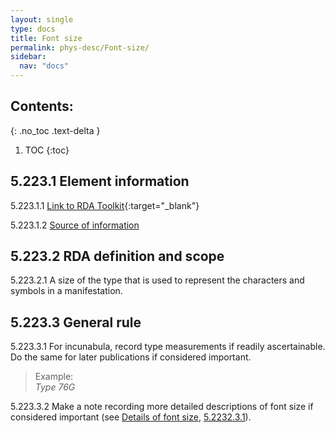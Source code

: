 ```yaml
---
layout: single
type: docs
title: Font size
permalink: phys-desc/Font-size/
sidebar:
  nav: "docs"
---
```


## Contents:
{: .no_toc .text-delta }

1. TOC
{:toc}

## 5.223.1 Element information

<a name="5.223.1.1">5.223.1.1</a> [Link to RDA Toolkit](https://beta.rdatoolkit.org/en-US_ala-74fe21a0-69e8-3a00-9ce0-a47f8b372d71){:target="_blank"}

<a name="5.223.1.2">5.223.1.2</a> [Source of information](/DCRMR/phys-desc/) 

## 5.223.2 RDA definition and scope

<a name="5.223.2.1">5.223.2.1</a> A size of the type that is used to represent the characters and symbols in a manifestation.

## 5.223.3 General rule 

<a name="5.223.3.1">5.223.3.1</a> For incunabula, record type measurements if readily ascertainable. Do the same for later publications if considered important.

>Example:  
><CITE>Type 76G</CITE>

<a name="5.223.3.2">5.223.3.2</a> Make a note recording more detailed descriptions of font size if considered important (see [Details of font size](/DCRMR/phys-desc/Details-of-font-size/), [5.2232.3.1](/DCRMR/phys-desc/Details-of-font-size/#5.2232.3.1)).

